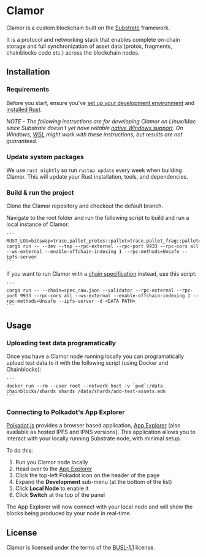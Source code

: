 # Clamor

Clamor is a custom blockchain built on the [Substrate](https://substrate.io/) framework.

It is a protocol and networking stack that enables complete on-chain storage and full synchronization of asset data (protos, fragments, chainblocks code etc.) across the blockchain nodes.

## Installation

### Requirements

Before you start, ensure you've [set up your development environment](https://docs.fragcolor.xyz/contribute/code/getting-started/) and [installed Rust](https://docs.fragcolor.xyz/contribute/code/getting-started/#install-setup-rust).

*NOTE - The following instructions are for developing Clamor on Linux/Mac since Substrate doesn't yet have reliable [native Windows support](https://docs.substrate.io/v3/getting-started/windows-users/). On Windows, [WSL](https://docs.microsoft.com/en-us/windows/wsl/) might work with these instructions, but results are not guaranteed.*

### Update system packages

 We use `rust nightly` so run `rustup update` every week when building Clamor. This will update your Rust installation, tools, and dependencies.

### Build & run the project

Clone the Clamor repository and checkout the default branch.

Navigate to the root folder and run the following script to build and run a local instance of Clamor:

    ```
    RUST_LOG=bitswap=trace,pallet_protos::pallet=trace,pallet_frag::pallet=trace cargo run -- --dev --tmp --rpc-external --rpc-port 9933 --rpc-cors all --ws-external --enable-offchain-indexing 1 --rpc-methods=Unsafe --ipfs-server
    ```

If you want to run Clamor with a [chain specification](https://docs.substrate.io/v3/runtime/chain-specs/) instead, use this script:

    ```
    cargo run -- --chain=spec_raw.json --validator --rpc-external --rpc-port 9933 --rpc-cors all --ws-external --enable-offchain-indexing 1 --rpc-methods=Unsafe --ipfs-server -d <DATA PATH>
    ```

## Usage

### Uploading test data programatically

 Once you have a Clamor node running locally you can programatically upload test data to it with the following script (using Docker and Chainblocks):

    ```
    docker run --rm --user root --network host -v `pwd`:/data chainblocks/shards shards /data/shards/add-test-assets.edn
    ```

### Connecting to Polkadot's App Explorer

[Polkadot.js](https://github.com/polkadot-js/) provides a browser based application, [App Explorer](https://polkadot.js.org/apps/#/explorer) (also available as hosted IPFS and IPNS versions). This application allows you to interact with your locally running Substrate node, with minimal setup.

To do this:

1. Run you Clamor node locally
2. Head over to the [App Explorer](https://polkadot.js.org/apps/#/explorer)
3. Click the top-left Pokadot icon on the header of the page
4. Expand the **Development** sub-menu (at the bottom of the list)
5. Click **Local Node** to enable it
6. Click **Switch** at the top of the panel

The App Explorer will now connect with your local node and will show the blocks being produced by your node in real-time.

## License
Clamor is licensed under the terms of the [BUSL-1.1](https://spdx.org/licenses/BUSL-1.1.html) license.
